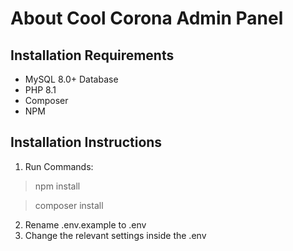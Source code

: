 # About Cool Corona Admin Panel

## Installation Requirements
+ MySQL 8.0+ Database
+ PHP 8.1
+ Composer
+ NPM

## Installation Instructions
1. Run Commands:
> npm install

> composer install

2. Rename .env.example to .env
3. Change the relevant settings inside the .env
